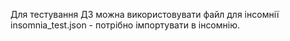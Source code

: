 

Для тестування ДЗ можна використовувати файл для інсомнії insomnia_test.json - потрібно імпортувати в інсомнію.